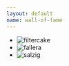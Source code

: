 ```yaml
---
layout: default
name: wall-of-fame
---
```


- ![filtercake](https://identicons.github.com/filtercake.png)
- ![fallera](https://identicons.github.com/fallera.png)
- ![salzig](https://identicons.github.com/salzig.png)
